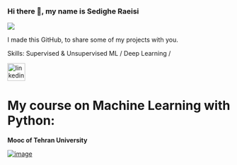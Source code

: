### Hi there 👋, my name is Sedighe Raeisi
![](https://media-exp1.licdn.com/dms/image/C4E16AQHdXd_iMqkJlg/profile-displaybackgroundimage-shrink_200_800/0/1608968170758?e=1643241600&v=beta&t=d8i28JVwJOI6JRC6qeKX1cTLuILFUtxeRghHcaazTPs)

I made this GitHub, to share some of my projects with you.

Skills: Supervised & Unsupervised ML / Deep Learning /



[<img src='https://cdn.jsdelivr.net/npm/simple-icons@3.0.1/icons/linkedin.svg' alt='linkedin' height='40'>](https://www.linkedin.com/in/https://www.linkedin.com/in/sedighe-raeisi-684b9812b//) 
# My course on Machine Learning with Python:
**Mooc of Tehran University**   

[![image](https://user-images.githubusercontent.com/67642255/143001120-4cba35fc-96a6-4a96-a5a5-923c3675d22c.png)](https://mooc.ut.ac.ir/course/detail/49-/228-python)  

